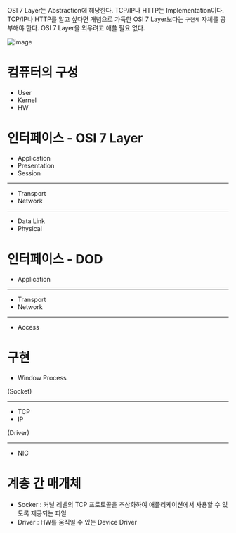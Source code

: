 OSI 7 Layer는 Abstraction에 해당한다. TCP/IP나 HTTP는 Implementation이다. TCP/IP나 HTTP를 알고 싶다면 개념으로 가득한 OSI 7 Layer보다는 `구현체` 자체를 공부해야 한다. OSI 7 Layer을 외우려고 애쓸 필요 없다. 

![image](https://github.com/Mingadinga/2023_Study_CS/assets/53958188/1445cbfb-dc9d-4dc2-a3aa-ac8dfca7f39e)

# 컴퓨터의 구성

- User
- Kernel
- HW

# 인터페이스 - OSI 7 Layer

- Application
- Presentation
- Session

---

- Transport
- Network

---

- Data Link
- Physical

# 인터페이스 - DOD

- Application

---

- Transport
- Network

---

- Access

# 구현

- Window Process

(Socket)

---

- TCP
- IP

(Driver)

---

- NIC

# 계층 간 매개체

- Socker : 커널 레벨의 TCP 프로토콜을 추상화하여 애플리케이션에서 사용할 수 있도록 제공되는 파일
- Driver : HW를 움직일 수 있는 Device Driver

